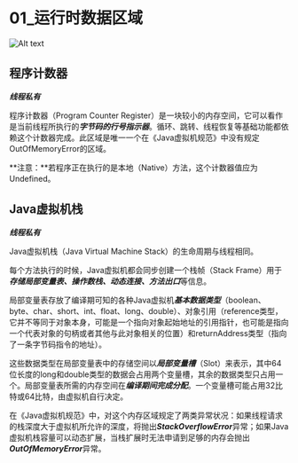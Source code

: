 #  01_运行时数据区域

![Alt text](http://note.youdao.com/noteshare?id=c9407d83c0ab96c17d6de80f16e0d0cd)

## 程序计数器

***线程私有***

程序计数器（Program Counter Register）是一块较小的内存空间，它可以看作是当前线程所执行的***字节码的行号指示器***。循环、跳转、线程恢复等基础功能都依赖这个计数器完成。此区域是唯一一个在《Java虚拟机规范》中没有规定OutOfMemoryError的区域。

**注意：**若程序正在执行的是本地（Native）方法，这个计数器值应为Undefined。



## Java虚拟机栈

***线程私有***

Java虚拟机栈（Java Virtual Machine Stack）的生命周期与线程相同。

每个方法执行的时候，Java虚拟机都会同步创建一个栈帧（Stack Frame）用于***存储局部变量表、操作数栈、动态连接、方法出口***等信息。

局部变量表存放了编译期可知的各种Java虚拟机***基本数据类型***（boolean、byte、char、short、int、float、long、double）、对象引用（reference类型，它并不等同于对象本身，可能是一个指向对象起始地址的引用指针，也可能是指向一个代表对象的句柄或者其他与此对象相关的位置）和returnAddress类型（指向了一条字节码指令的地址）。

这些数据类型在局部变量表中的存储空间以***局部变量槽***（Slot）来表示，其中64位长度的long和double类型的数据会占用两个变量槽，其余的数据类型只占用一个。局部变量表所需的内存空间在***编译期间完成分配***。一个变量槽可能占用32比特或64比特，由虚拟机自行决定。

在《Java虚拟机规范》中，对这个内存区域规定了两类异常状况：如果线程请求的栈深度大于虚拟机所允许的深度，将抛出***StackOverflowError***异常；如果Java虚拟机栈容量可以动态扩展，当栈扩展时无法申请到足够的内存会抛出***OutOfMemoryError***异常。